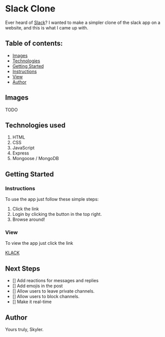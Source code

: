 # **Slack Clone**
Ever heard of [Slack](https://slack.com/)? I wanted to make a simpler clone of the slack app on a website, and this is what I came up with.

## Table of contents:
- [Images](#Images)
- [Technologies](#Technologies-used)
- [Getting Started](#Getting-Started)
- [Instructions](#Instructions)
- [View](#View)
- [Author](#Author)

## Images
TODO

## Technologies used
1. HTML
2. CSS
3. JavaScript
4. Express
5. Mongoose / MongoDB

## Getting Started
### Instructions
To use the app just follow these simple steps:
1. Click the link
2. Login by clicking the button in the top right.
3. Browse around!

### View
To view the app just click the link

[KLACK](https://ss-klack.herokuapp.com)

## Next Steps
- [] Add reactions for messages and replies
- [] Add emojis in the post
- [] Allow users to leave private channels.
- [] Allow users to block channels.
- [] Make it real-time

## Author
Yours truly, Skyler.